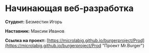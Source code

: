 # Начинающая веб-разработка


**Студент:** Безместин Игорь

**Наставник:** Максим Иванов
 
**Ссылка на проект:** [https://microlabig.github.io/burgerproject/Prod](https://microlabig.github.io/burgerproject/Prod "Проект Mr.Burger")


